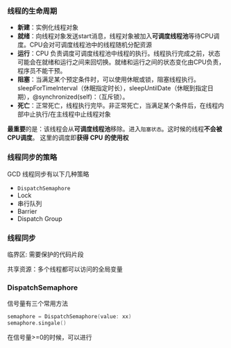### 线程的生命周期

- **新建**：实例化线程对象
- **就绪**：向线程对象发送start消息，线程对象被加入**可调度线程池**等待CPU调度。CPU会对可调度线程池中的线程随机分配资源
- **运行**：CPU 负责调度可调度线程池中线程的执行。线程执行完成之前，状态可能会在就绪和运行之间来回切换。就绪和运行之间的状态变化由CPU负责，程序员不能干预。
- **阻塞**：当满足某个预定条件时，可以使用休眠或锁，阻塞线程执行。sleepForTimeInterval（休眠指定时长），sleepUntilDate（休眠到指定日期），@synchronized(self)：（互斥锁）。
- **死亡**：正常死亡，线程执行完毕。非正常死亡，当满足某个条件后，在线程内部中止执行/在主线程中止线程对象

**最重要**的是：该线程会从**可调度线程池**移除。进入`阻塞状态`。这时候的线程**不会被CPU调度**。 这里的调度即**获得 CPU 的使用权**



### 线程同步的策略

GCD 线程同步有以下几种策略

- `DispatchSemaphore`
- Lock
- 串行队列
- Barrier
- Dispatch Group



### 线程同步

临界区: 需要保护的代码片段

共享资源：多个线程都可以访问的全局变量

### DispatchSemaphore

信号量有三个常用方法

```swift
semaphore = DispatchSemaphore(value: xx) 
semaphore.singale()

```

在信号量>=0的时候，可以进行
